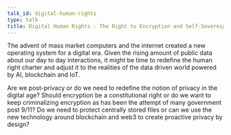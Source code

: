 ```yaml
---
talk_id: digital-human-rights
type: talk
title: Digital Human Rights - The Right to Encryption and Self-Sovereign Data
---
```


The advent of mass market computers and the internet created a new operating system for a digital era. Given the rising amount of public data about our day to day interactions, it might be time to redefine the human right charter and adjust it to the realities of the data driven world powered by AI, blockchain and IoT. 

Are we post-privacy or do we need to redefine the notion of privacy in the digital age? Should encryption be a constitutional right or do we want to keep criminalizing encryption as has been the attempt of many government post 9/11? Do we need to protect centrally stored files or can we use the new technology around blockchain and web3 to create proactive privacy by design?
